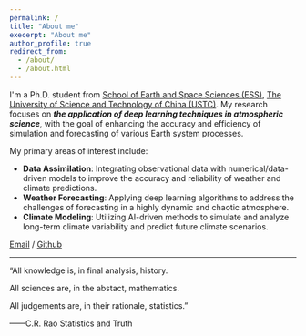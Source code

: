 ```yaml
---
permalink: /
title: "About me"
execerpt: "About me"
author_profile: true
redirect_from: 
  - /about/
  - /about.html
---
```

I'm a Ph.D. student from [School of Earth and Space Sciences (ESS)](https://en.ess.ustc.edu.cn/), [The University of Science and Technology of China (USTC)](https://en.ustc.edu.cn/). My research focuses on ***the application of deep learning techniques in atmospheric science***, with the goal of enhancing the accuracy and efficiency of simulation and forecasting of various Earth system processes.

My primary areas of interest include:

* **Data Assimilation**: Integrating observational data with numerical/data-driven models to improve the accuracy and reliability of weather and climate predictions.
* **Weather Forecasting**: Applying deep learning algorithms to address the challenges of forecasting in a highly dynamic and chaotic atmosphere.
* **Climate Modeling**: Utilizing AI-driven methods to simulate and analyze long-term climate variability and predict future climate scenarios.

[Email](mailto:jiechao@mail.ustc.edu.cn) / [Github](https://github.com/AzureMoment0000)

***

“All knowledge is, in final analysis, history.

All sciences are, in the abstact, mathematics.

All judgements are, in their rationale, statistics.”

——C.R. Rao   Statistics and Truth

